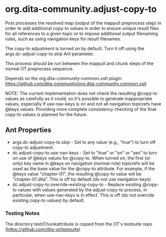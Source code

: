 org.dita-community.adjust-copy-to
=================================

Post processes the resolved map (output of the mappull preprocess step)
in order to add additional copy-to values in order to ensure unique
result files for all references to a given topic or to impose additional
output filenaming rules, such as using navigation keys for result filenames.

The copy-to adjustment is turned on by default. Turn it off using the args.dc-adjust-copy-to.skip 
Ant parameter.

This process should be run between the mappull and chunk steps of the normal
OT preprocess sequence.   

Depends on the org.dita-community-common.xslt plugin <https://github.com/dita-community/org.dita-community.common.xslt>

NOTE: The current implementation does not check the resulting @copy-to values as carefully as it could,
so it's possible to generate inappropriate values, especially if use-nav-keys is on and not all
navigation topicrefs have @keys values. Providing more complete consistency checking of the final
copy-to values is planned for the future.



## Ant Properties

* args.dc-adjust-copy-to.skip - Set to any value (e.g., "true") to turn off copy-to adjustment.
* dc.adjust-copy-to.use-nav-keys - Set to "true" or "on" or "yes" to turn on use of @keys values 
for @copy-to. When turned on, the first (or only) key name in @keys on navigation (normal-role) topicrefs
will be used as the base value
for the @copy-to attribute. For example, if the @keys value "chapter-01", the resulting @copy-to
value will be "chapter-01.dita". This is off by default (do not use navigation keys)
* dc.adjust-copy-to.override-existing-copy-to - Replace existing @copy-to values with values generated
by the adjust-copy-to process, in particular, when use-nav-keys is in effect. This is off (do not
override existing copy-to values) by default.

### Testing Notes

The directory test/Chunkattribute is copied from the OT's testsuite repo (https://github.com/dita-ot/testsuite)
